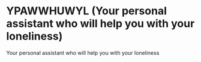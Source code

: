 # YPAWWHUWYL (Your personal assistant  who will help you with your loneliness)
Your personal assistant  who will help you with your loneliness

